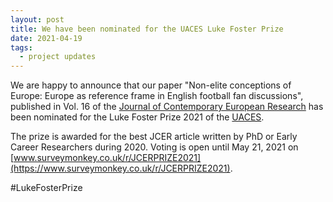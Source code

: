 ```yaml
---
layout: post
title: We have been nominated for the UACES Luke Foster Prize 	
date: 2021-04-19
tags:
  - project updates
---
```


We are happy to announce that our paper "Non-elite conceptions of Europe: Europe as reference frame in English football fan discussions", published in Vol. 16 of the [Journal of Contemporary European Research](https://jcer.net) has been nominated for the Luke Foster Prize 2021 of the [UACES](https://www.uaces.org/). 

The prize is awarded for the best JCER article written by PhD or Early Career Researchers during 2020. Voting is open until May 21, 2021 on [www.surveymonkey.co.uk/r/JCERPRIZE2021](https://www.surveymonkey.co.uk/r/JCERPRIZE2021). 
 
 #LukeFosterPrize